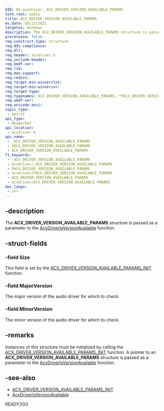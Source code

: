 ```yaml
---
UID: NS:acxdriver._ACX_DRIVER_VERSION_AVAILABLE_PARAMS
tech.root: audio
title: ACX_DRIVER_VERSION_AVAILABLE_PARAMS
ms.date: 09/23/2021
targetos: Windows
description: The ACX_DRIVER_VERSION_AVAILABLE_PARAMS structure is passed as a parameter to the AcxDriverIsVersionAvailable function.
prerelease: false
req.construct-type: structure
req.ddi-compliance: 
req.dll: 
req.header: acxdriver.h
req.include-header: 
req.kmdf-ver: 
req.lib: 
req.max-support: 
req.redist: 
req.target-min-winverclnt: 
req.target-min-winversvr: 
req.target-type: 
req.typenames: ACX_DRIVER_VERSION_AVAILABLE_PARAMS, *PACX_DRIVER_VERSION_AVAILABLE_PARAMS
req.umdf-ver: 
req.unicode-ansi: 
topic_type:
 - apiref
api_type:
 - HeaderDef
api_location:
 - acxdriver.h
api_name:
 - _ACX_DRIVER_VERSION_AVAILABLE_PARAMS
 - PACX_DRIVER_VERSION_AVAILABLE_PARAMS
 - ACX_DRIVER_VERSION_AVAILABLE_PARAMS
f1_keywords:
 - _ACX_DRIVER_VERSION_AVAILABLE_PARAMS
 - acxdriver/_ACX_DRIVER_VERSION_AVAILABLE_PARAMS
 - PACX_DRIVER_VERSION_AVAILABLE_PARAMS
 - acxdriver/PACX_DRIVER_VERSION_AVAILABLE_PARAMS
 - ACX_DRIVER_VERSION_AVAILABLE_PARAMS
 - acxdriver/ACX_DRIVER_VERSION_AVAILABLE_PARAMS
dev_langs:
 - c++
---
```


## -description

The **ACX_DRIVER_VERSION_AVAILABLE_PARAMS** structure is passed as a parameter to the [AcxDriverIsVersionAvailable](nf-acxdriver-acxdriverisversionavailable.md) function.

## -struct-fields

### -field Size

This field is set by the [ACX_DRIVER_VERSION_AVAILABLE_PARAMS_INIT](nf-acxdriver-acx_driver_version_available_params_init.md) function.

### -field MajorVersion

The major version of the audio driver for which to check.

### -field MinorVersion

The minor version of the audio driver for which to check.

## -remarks

Instances of this structure must be initialized by calling the [ACX_DRIVER_VERSION_AVAILABLE_PARAMS_INIT](nf-acxdriver-acx_driver_version_available_params_init.md) function. A pointer to an **ACX_DRIVER_VERSION_AVAILABLE_PARAMS** structure is passed as a parameter to the [AcxDriverIsVersionAvailable](nf-acxdriver-acxdriverisversionavailable.md) function.

## -see-also

* [ACX_DRIVER_VERSION_AVAILABLE_PARAMS_INIT](nf-acxdriver-acx_driver_version_available_params_init.md)
* [AcxDriverIsVersionAvailable](nf-acxdriver-acxdriverisversionavailable.md)

READY2GO
